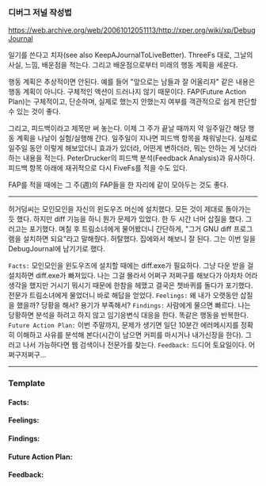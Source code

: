 ### 디버그 저널 작성법

https://web.archive.org/web/20061012051113/http://xper.org/wiki/xp/DebugJournal

일기를 쓴다고 치자(see also KeepAJournalToLiveBetter). ThreeFs 대로, 그날의 사실, 느낌, 배운점을 적는다. 그리고 배운점으로부터 미래의 행동 계획을 세운다.

행동 계획은 추상적이면 안된다. 예를 들어 "앞으로는 남들과 잘 어울리자" 같은 내용은 행동 계획이 아니다. 구체적인 액션이 드러나지 않기 때문이다. FAP(Future Action Plan)는 구체적이고, 단순하며, 실제로 했는지 안했는지 여부를 객관적으로 쉽게 판단할 수 있는 것이 좋다.

그리고, 피드백이라고 제목만 써 놓는다. 이제 그 주가 끝날 때까지 약 일주일간 해당 행동 계획을 나날이 실험/실행해 간다. 일주일이 지나면 피드백 항목을 채워넣는다. 실제로 일주일 동안 이렇게 해보았더니 효과가 있더라, 어떤게 변하더라, 뭐는 안하는 게 낫더라 하는 내용을 적는다. PeterDrucker의 피드백 분석(Feedback Analysis)과 유사하다. 피드백 항목 아래에 재귀적으로 다시 FiveFs를 적을 수도 있다.

FAP를 적을 때에는 그 주(週)의 FAP들을 한 자리에 같이 모아두는 것도 좋다.

---

허거덩씨는 모인모인을 자신의 윈도우즈 머신에 설치했다. 모든 것이 제대로 돌아가는 듯 했다. 하지만 diff 기능을 하니 뭔가 문제가 있었다. 한 두 시간 너머 삽질을 했다. 그러고는 포기했다. 
며칠 후 트림소녀에게 물어봤더니 간단하게, "그거 GNU diff 프로그램을 설치하면 되요"라고 말해줬다. 허탈했다. 집에와서 해보니 잘 된다. 그는 이번 일을 DebugJournal에 남기기로 했다. 


`Facts:` 모인모인을 윈도우즈에 설치할 때에는 diff.exe가 필요하다. 
그냥 다운 받을 걸 설치하면 diff.exe가 빠져있다. 나는 그걸 몰라서 어쩌구 저쩌구를 해보다가 아차차 어라 생각을 했지만 거시기 뭐시기 때문에 한참을 헤맸고 결국은 쳇바퀴를 돌다가 포기했다. 전문가 트림소녀에게 물었더니 바로 해답을 얻었다. 
`Feelings:` 왜 내가 오랫동안 삽질을 했을까? 당황을 해서? 용기가 부족해서? 
`Findings:` 사람에게 물으면 빠르다. 나는 당황하면 분석을 하려고 하지 않고 임기응변식 대응을 한다. 똑같은 행동을 반복한다. 
`Future Action Plan:` 이번 주말까지, 문제가 생기면 일단 10분간 에러메시지를 정확히 이해하고 사유를 분석해 본다(시간이 남으면 커피를 마시거나 내가신장을 한다). 그러고 나서 가능하다면 웹 검색이나 전문가를 찾는다. 
`Feedback:` 드디어 토요일이다. 어쩌구저쩌구... 

---

### Template

#### Facts:

#### Feelings:

#### Findings:

#### Future Action Plan:

#### Feedback:
